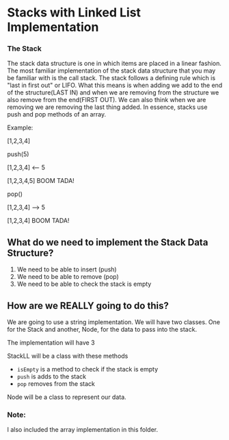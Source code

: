 # Stacks with Linked List Implementation

### The Stack
The stack data structure is one in which items are placed in a linear fashion. The most familiar implementation of the stack data structure that you may be familiar with is the call stack. The stack follows a defining rule which is "last in first out" or LIFO. What this means is when adding we add to the end of the structure(LAST IN) and when we are removing from the structure we also remove from the end(FIRST OUT). We can also think when we are removing we are removing the last thing added. In essence, stacks use push and pop methods of an array.

Example:

[1,2,3,4]

push(5)

[1,2,3,4] <-- 5

[1,2,3,4,5] BOOM TADA!

pop()

[1,2,3,4] --> 5

[1,2,3,4] BOOM TADA!

## What do we need to implement the Stack Data Structure?
1. We need to be able to insert (push)
2. We need to be able to remove (pop)
3. We need to be able to check the stack is empty

## How are we REALLY going to do this?
We are going to use a string implementation. We will have two classes. One for the Stack and another, Node, for the data to pass into the stack.

The implementation will have 3

StackLL will be a class with these methods
  * `isEmpty` is a method to check if the stack is empty
  * `push` is adds to the stack
  * `pop` removes from the stack

Node will be a class to represent our data.

### Note:
I also included the array implementation in this folder.


